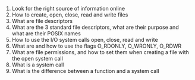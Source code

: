 1. Look for the right source of information online
2. How to create, open, close, read and write files
3. What are file descriptors
4. What are the 3 standard file descriptors, what are their purpose and what are their POSIX names
5. How to use the I/O system calls open, close, read and write
6. What are and how to use the flags O_RDONLY, O_WRONLY, O_RDWR
7. What are file permissions, and how to set them when creating a file with the open system call
8. What is a system call
9. What is the difference between a function and a system call
